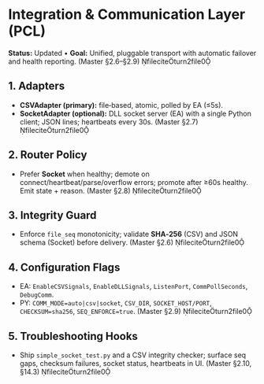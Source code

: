 # Integration & Communication Layer (PCL)

**Status:** Updated • **Goal:** Unified, pluggable transport with automatic failover and health reporting. (Master §2.6–§2.9) fileciteturn2file0

## 1. Adapters
- **CSVAdapter (primary):** file‑based, atomic, polled by EA (≤5s).  
- **SocketAdapter (optional):** DLL socket server (EA) with a single Python client; JSON lines; heartbeats every 30s. (Master §2.7) fileciteturn2file0

## 2. Router Policy
- Prefer **Socket** when healthy; demote on connect/heartbeat/parse/overflow errors; promote after ≥60s healthy. Emit state + reason. (Master §2.8) fileciteturn2file0

## 3. Integrity Guard
- Enforce `file_seq` monotonicity; validate **SHA‑256** (CSV) and JSON schema (Socket) before delivery. (Master §2.6) fileciteturn2file0

## 4. Configuration Flags
- EA: `EnableCSVSignals`, `EnableDLLSignals`, `ListenPort`, `CommPollSeconds`, `DebugComm`.  
- PY: `COMM_MODE=auto|csv|socket`, `CSV_DIR`, `SOCKET_HOST/PORT`, `CHECKSUM=sha256`, `SEQ_ENFORCE=true`. (Master §2.9) fileciteturn2file0

## 5. Troubleshooting Hooks
- Ship `simple_socket_test.py` and a CSV integrity checker; surface seq gaps, checksum failures, socket status, heartbeats in UI. (Master §2.10, §14.3) fileciteturn2file0
